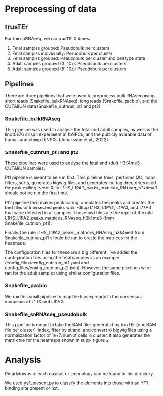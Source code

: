 # Preprocessing of data

## trusTEr
For the snRNAseq, we ran trusTEr 5 times:

1. Fetal samples grouped: Pseudobulk per clusters
2. Fetal samples individually: Pseudobulk per cluster
3. Fetal samples grouped: Pseudobulk per cluster and cell type state
4. Adult samples grouped (3' 10x): Pseudobulk per clusters 
5. Adult samples grouped (5' 10x): Pseudobulk per clusters 

## Pipelines
There are three pipelines that were used to preprocess bulk RNAseq using short reads (Snakefile_bulkRNAseq), long reads (Snakefile_pacbio), and the CUT&RUN data (Snakefile_cutnrun_pt1 and pt2).

### Snakefile_bulkRNAseq

This pipeline was used to analyse the fetal and adult samples, as well as the linc10876 crispri experiment in fbNPCs, and the publicly available data of human and chimp fbNPCs (Johansson et al., 2022). 

### Snakefile_cutnrun_pt1 and pt2

These pipelines were used to analyse the fetal and adult H3K4me3 CUT&RUN samples. 

Pt1 pipeline is meant to be run first. This pipeline trims, performs QC, maps, filters, sorts, generates bigwig files, and generates the tag directories used for peak calling. Note: Rule L1HS_L1PA2_peaks_matrices_RNAseq_h3k4me3 should not be run the first time. 

Pt2 pipeline then makes peak calling, annotates the peaks and creates the bed files of intersected peaks with >6kbp L1HS, L1PA2, L1PA3, and L1PA4 that were detected in all samples. These bed files are the input of the rule L1HS_L1PA2_peaks_matrices_RNAseq_h3k4me3 (from Snakefile_cutnrun_pt1).

Finally, the rule L1HS_L1PA2_peaks_matrices_RNAseq_h3k4me3 from Snakefile_cutnrun_pt1 should be run to create the matrices for the heatmaps.

The configuration files for these are a big different. I've added the configuration files using the fetal samples as an example (config_files/config_cutnrun_pt1.yaml and config_files/config_cutnrun_pt2.json). However, the same pipelines were ran for the adult samples using similar configuration files.

### Snakefile_pacbio

We ran this small pipeline to map the Isoseq reads to the consensus sequence of L1HS and L1PA2. 

### Snakefile_snRNAseq_pseudobulk

This pipeline is meant to take the BAM files generated by trusTEr (one BAM file per cluster), index, filter by strand, and convert to bigwig files using a normalization factor of 1e+7/num of cells in cluster. It also generates the matrix file for the heatmaps shown in suppl figure 2.

# Analysis

Rmarkdowns of each dataset or technology can be found in this directory. 

We used yy1_present.py to classify the elements into those with an YY1 binding site present or not.